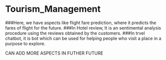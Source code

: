 ﻿# Tourism_Management
 
 ###Here, we have aspects like flight fare prediction, where it predicts the fares of flight for the future.
 ###In Hotel review, It is an sentimental analysis procedure using the reviews obtained by the customers.
 ###In trvel chatbot, it is bot which can be used for helping people who visit a place in a purpose to explore.







CAN ADD MORE ASPECTS IN FUTHER FUTURE
